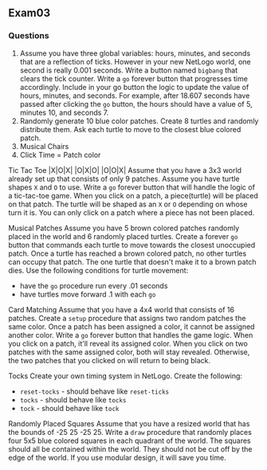 ## Exam03

### Questions
1. Assume you have three global variables: hours, minutes, and seconds that are a reflection of ticks. However in your new NetLogo world, one second is really 0.001 seconds. Write a button named `bigbang` that clears the tick counter. Write a `go` forever button that progresses time accordingly. Include in your go button the logic to update the value of hours, minutes, and seconds. For example, after 18.607 seconds have passed after clicking the `go` button, the hours should have a value of 5, minutes 10, and seconds 7.
2. Randomly generate 10 blue color patches. Create 8 turtles and randomly distribute them. Ask each turtle to move to the closest blue colored patch.  
3. Musical Chairs
4. Click Time = Patch color  





Tic Tac Toe
|X|O|X|
|O|X|O|
|O|O|X|
Assume that you have a 3x3 world already set up that consists of only 9 patches. Assume you have turtle shapes `X` and `O` to use. Write a `go` forever button that will handle the logic of a tic-tac-toe game. When you click on a patch, a piece(turtle) will be placed on that patch. The turtle will be shaped as an `X` or `O` depending on whose turn it is. You can only click on a patch where a piece has not been placed.

Musical Patches
Assume you have 5 brown colored patches randomly placed in the world and 6 randomly placed turtles. Create a forever `go` button that commands each turtle to move towards the closest unoccupied patch. Once a turtle has reached a brown colored patch, no other turtles can occupy that patch. The one turtle that doesn't make it to a brown patch dies. Use the following conditions for turtle movement:
- have the `go` procedure run every .01 seconds
- have turtles move forward .1 with each `go`

Card Matching
Assume that you have a 4x4 world that consists of 16 patches. Create a `setup` procedure that assigns two random patches the same color. Once a patch has been assigned a color, it cannot be assigned another color. Write a `go` forever button that handles the game logic. When you click on a patch, it'll reveal its assigned color. When you click on two patches with the same assigned color, both will stay revealed. Otherwise, the two patches that you clicked on will return to being black. 

Tocks
Create your own timing system in NetLogo. Create the following:
* `reset-tocks` - should behave like `reset-ticks`
* `tocks` - should behave like `tocks`
* `tock` - should behave like `tock`

Randomly Placed Squares
Assume that you have a resized world that has the bounds of -25 25 -25 25. Write a `draw` procedure that randomly places four 5x5 blue colored squares in each quadrant of the world. The squares should all be contained within the world. They should not be cut off by the edge of the world. If you use modular design, it will save you time.
